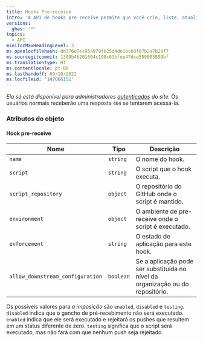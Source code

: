 ```yaml
---
title: Hooks Pre-receive
intro: 'A API de hooks pre-receive permite que você crie, liste, atualize e apague hooks pre-receive.'
versions:
  ghes: '*'
topics:
  - API
miniTocMaxHeadingLevel: 3
ms.openlocfilehash: dd776e7ec95a970f025d4de1ec03f07b2a7b29f7
ms.sourcegitcommit: 1309b46201604c190c63bfee47dce559003899bf
ms.translationtype: HT
ms.contentlocale: pt-BR
ms.lasthandoff: 09/10/2022
ms.locfileid: '147066151'
---
```

*Ela só está disponível para administradores [autenticados](/rest/overview/resources-in-the-rest-api#authentication) do site.* Os usuários normais receberão uma resposta `404` se tentarem acessá-la.

### Atributos do objeto

#### Hook pre-receive

| Nome                             | Tipo      | Descrição                                                     |
|----------------------------------|-----------|-----------------------------------------------------------------|
| `name`                           | `string`  | O nome do hook.                                           |
| `script`                         | `string`  | O script que o hook executa.                                  |
| `script_repository`              | `object`  | O repositório do GitHub onde o script é mantido.                 |
| `environment`                    | `object`  | O ambiente de pre-receive onde o script é executado.       |
| `enforcement`                    | `string`  | O estado de aplicação para este hook.                         |
| `allow_downstream_configuration` | `boolean` | Se a aplicação pode ser substituída no nível da organização ou do repositório. |

Os possíveis valores para *a imposição* são `enabled`, `disabled` e `testing`. `disabled` indica que o gancho de pré-recebimento não será executado. `enabled` indica que ele será executado e rejeitará os pushes que resultem em um status diferente de zero. `testing` significa que o script será executado, mas não fará com que nenhum push seja rejeitado.
